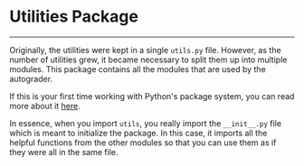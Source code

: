 # Utilities Package

--------------------

Originally, the utilities were kept in a single `utils.py` file. However, as the
number of utilities grew, it became necessary to split them up into multiple
modules. This package contains all the modules that are used by the autograder.

If this is your first time working with Python's package system, you can read
more about it [here](https://docs.python.org/3/tutorial/modules.html#packages).

In essence, when you import `utils`, you really import the `__init__.py` file
which is meant to initialize the package. In this case, it imports all the
helpful functions from the other modules so that you can use them as if they
were all in the same file.
